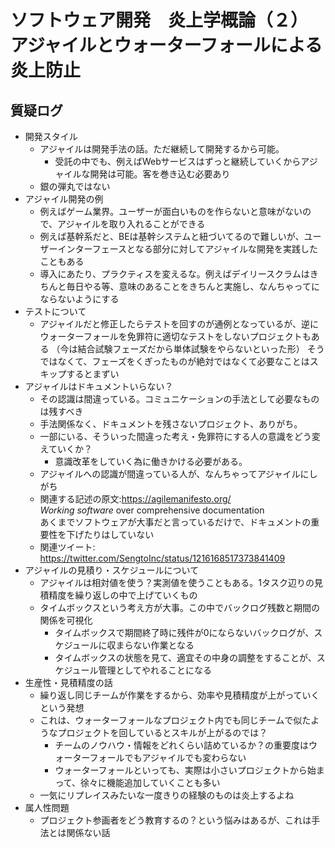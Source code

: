 # ソフトウェア開発　炎上学概論（２）アジャイルとウォーターフォールによる炎上防止

## 質疑ログ

- 開発スタイル
    - アジャイルは開発手法の話。ただ継続して開発するから可能。
        - 受託の中でも、例えばWebサービスはずっと継続していくからアジャイルな開発は可能。客を巻き込む必要あり
    - 銀の弾丸ではない
- アジャイル開発の例
    - 例えばゲーム業界。ユーザーが面白いものを作らないと意味がないので、アジャイルを取り入れることができる
    - 例えば基幹系だと、BEは基幹システムと紐づいてるので難しいが、ユーザーインターフェースとなる部分に対してアジャイルな開発を実践したこともある
    - 導入にあたり、プラクティスを変えるな。例えばデイリースクラムはきちんと毎日やる等、意味のあることをきちんと実施し、なんちゃってにならないようにする
- テストについて
    - アジャイルだと修正したらテストを回すのが通例となっているが、逆にウォーターフォールを免罪符に適切なテストをしないプロジェクトもある
    （今は結合試験フェーズだから単体試験をやらないといった形）
    そうではなくて、フェーズをくぎったものが絶対ではなくて必要なことはスキップするとまずい
- アジャイルはドキュメントいらない？
    - その認識は間違っている。コミュニケーションの手法として必要なものは残すべき
    - 手法関係なく、ドキュメントを残さないプロジェクト、ありがち。
    - 一部にいる、そういった間違った考え・免罪符にする人の意識をどう変えていくか？
        - 意識改革をしていく為に働きかける必要がある。
    - アジャイルへの認識が間違っている人が、なんちゃってアジャイルにしがち
    - 関連する記述の原文:https://agilemanifesto.org/  
      *Working software* over comprehensive documentation  
      あくまでソフトウェアが大事だと言っているだけで、ドキュメントの重要性を下げたりはしていない
    - 関連ツイート: https://twitter.com/SengtoInc/status/1216168517373841409
- アジャイルの見積り・スケジュールについて
    - アジャイルは相対値を使う？実測値を使うこともある。1タスク辺りの見積精度を繰り返しの中で上げていくもの
    - タイムボックスという考え方が大事。この中でバックログ残数と期間の関係を可視化
        - タイムボックスで期間終了時に残件が0にならないバックログが、スケジュールに収まらない作業となる
        - タイムボックスの状態を見て、適宜その中身の調整をすることが、スケジュール管理としてやれることになる
- 生産性・見積精度の話
    - 繰り返し同じチームが作業をするから、効率や見積精度が上がっていくという発想
    - これは、ウォーターフォールなプロジェクト内でも同じチームで似たようなプロジェクトを回しているとスキルが上がるのでは？
        - チームのノウハウ・情報をどれくらい詰めているか？の重要度はウォーターフォールでもアジャイルでも変わらない
        - ウォーターフォールといっても、実際は小さいプロジェクトから始まって、徐々に機能追加していくことも多い
    - 一気にリプレイスみたいな一度きりの経験のものは炎上するよね
- 属人性問題
    - プロジェクト参画者をどう教育するの？という悩みはあるが、これは手法とは関係ない話